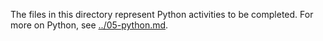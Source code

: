 The files in this directory represent Python activities to be
completed. For more on Python, see [../05-python.md](../05-python.md).

